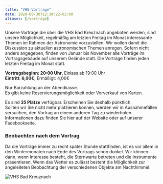 ```yaml
---
title: "VHS-Vorträge"
date: 2020-08-30T12:39:22+02:00
aliases: [/vorträge]
---
```


Unsere Vorträge die über die VHS Bad Kreuznach angeboten werden, sind unsere Möglichkeit, regelmäßig am letzten Freitag im Monat interessante Themen im Rahmen der Astronomie vorzustellen. Wir wollen damit die Diskussion zu aktuellen astronomischen Themen anregen. Sofern nicht anders angegeben, finden von Januar bis November alle Vorträge im Vortragsgebäude auf unserem Gelände statt.
Die Vorträge finden jeden letzten Freitag im Monat statt.

**Vortragsbeginn: 20:00 Uhr**, Einlass ab 19:00 Uhr  
**Eintritt: 6,00€**, Ermäßigt: 4,00€

Nur Barzahlung an der Abendkasse.  
Es gibt keine Reservierungsmöglichkeit oder Vorverkauf von Karten.

Es sind **35 Plätze** verfügbar. Erscheinen Sie deshalb pünktlich.  
Sollten wir Sie nicht mehr platzieren können, werden wir in Ausnahmefällen versuchen, den Vortrag an einem anderen Tag zu wiederholen. Informationen dazu finden Sie hier auf der Website oder auf unserer Facebookseite.

### Beobachten nach dem Vortrag

Da die Vorträge immer zu recht später Stunde stattfinden, ist es vor allem in den Wintermonaten nach Ende des Vortrags schon dunkel. Wir können dann, wenn Interesse besteht, die Sternwarte betreten und die Instrumente präsentieren. Wenn das Wetter es zulässt besteht die Möglichkeit zur angeleiteten Beobachtung der verschiedenen Objekte am Nachthimmel.

![VHS Bad Kreuznach](/svg/vhs_logo.svg)
